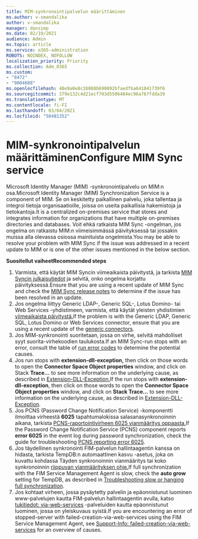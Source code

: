 ```yaml
---
title: MIM-synkronointipalvelun määrittäminen
ms.author: v-smandalika
author: v-smandalika
manager: dansimp
ms.date: 02/19/2021
audience: Admin
ms.topic: article
ms.service: o365-administration
ROBOTS: NOINDEX, NOFOLLOW
localization_priority: Priority
ms.collection: Adm_O365
ms.custom:
- "8472"
- "9004688"
ms.openlocfilehash: 48e9a0e8c26088b690092bfaedfba641841739f6
ms.sourcegitcommit: 379e132c4d21ecf703d5506484ec96a767fdda39
ms.translationtype: MT
ms.contentlocale: fi-FI
ms.lasthandoff: 03/04/2021
ms.locfileid: "50481352"
---
```

# <a name="configure-mim-sync-service"></a><span data-ttu-id="a6365-102">MIM-synkronointipalvelun määrittäminen</span><span class="sxs-lookup"><span data-stu-id="a6365-102">Configure MIM Sync service</span></span>

<span data-ttu-id="a6365-103">Microsoft Identity Manager (MIM) -synkronointipalvelu on MIM:n osa.</span><span class="sxs-lookup"><span data-stu-id="a6365-103">Microsoft Identity Manager (MIM) Synchronization Service is a component of MIM.</span></span> <span data-ttu-id="a6365-104">Se on keskitetty paikallinen palvelu, joka tallentaa ja integroi tietoja organisaatioille, joissa on useita paikallisia hakemistoja ja tietokantoja.</span><span class="sxs-lookup"><span data-stu-id="a6365-104">It is a centralized on-premises service that stores and integrates information for organizations that have multiple on-premises directories and databases.</span></span> <span data-ttu-id="a6365-105">Voit ehkä ratkaista MIM Sync -ongelman, jos ongelma on ratkaistu MIM:n viimeisimmässä päivityksessä tai jossakin muissa alla olevassa osiossa mainituista ongelmista.</span><span class="sxs-lookup"><span data-stu-id="a6365-105">You may be able to resolve your problem with MIM Sync if the issue was addressed in a recent update to MIM or is one of the other issues mentioned in the below section.</span></span>

<span data-ttu-id="a6365-106">**Suositellut vaiheet**</span><span class="sxs-lookup"><span data-stu-id="a6365-106">**Recommended steps**</span></span>

1. <span data-ttu-id="a6365-107">Varmista, että käytät MIM Syncin viimeaikaista päivitystä, ja tarkista [MIM Syncin julkaisutiedot](https://docs.microsoft.com/microsoft-identity-manager/reference/version-history) ja selvitä, onko ongelma korjattu päivityksessä.</span><span class="sxs-lookup"><span data-stu-id="a6365-107">Ensure that you are using a recent update of MIM Sync and check the [MIM Sync release notes](https://docs.microsoft.com/microsoft-identity-manager/reference/version-history) to determine if the issue has been resolved in an update.</span></span>
2. <span data-ttu-id="a6365-108">Jos ongelma liittyy Generic LDAP-, Generic SQL-, Lotus Domino- tai Web Services -yhdistimeen, varmista, että käytät yleisten yhdistimien [viimeaikaista päivitystä.](https://docs.microsoft.com/microsoft-identity-manager/reference/microsoft-identity-manager-2016-connector-version-history)</span><span class="sxs-lookup"><span data-stu-id="a6365-108">If the problem is with the Generic LDAP, Generic SQL, Lotus Domino or Web Services connector, ensure that you are using a recent update of the [generic connectors](https://docs.microsoft.com/microsoft-identity-manager/reference/microsoft-identity-manager-2016-connector-version-history).</span></span>
3. <span data-ttu-id="a6365-109">Jos MIM-synkronointi suoritetaan, jossa on virhe, [](https://docs.microsoft.com/microsoft-identity-manager/reference/maerrorcodes) selvitä mahdolliset syyt suorita-virhekoodien taulukosta.</span><span class="sxs-lookup"><span data-stu-id="a6365-109">If an MIM Sync-run stops with an error, consult the table of [run error codes](https://docs.microsoft.com/microsoft-identity-manager/reference/maerrorcodes) to determine the potential causes.</span></span>
4. <span data-ttu-id="a6365-110">Jos run stops with **extension-dll-exception,** then click on those words to open the **Connector Space Object properties** window, and click on Stack **Trace...** to see more information on the underlying cause, as described in [Extension-DLL-Exception.](https://social.technet.microsoft.com/wiki/contents/articles/7515.fim-troubleshooting-extension-dll-exception.aspx)</span><span class="sxs-lookup"><span data-stu-id="a6365-110">If the run stops with **extension-dll-exception**, then click on those words to open the **Connector Space Object properties** window, and click on **Stack Trace...** to see more information on the underlying cause, as described in [Extension-DLL-Exception](https://social.technet.microsoft.com/wiki/contents/articles/7515.fim-troubleshooting-extension-dll-exception.aspx).</span></span>
5. <span data-ttu-id="a6365-111">Jos PCNS (Password Change Notification Service) -komponentti ilmoittaa virheestä **6025** tapahtumalokissa salasanasynkronoinnin aikana, tarkista [PCNS-raportointivirheen 6025 vianmääritys oppaasta.](https://social.technet.microsoft.com/wiki/contents/articles/4159.pcns-troubleshooting-event-id-6025.aspx)</span><span class="sxs-lookup"><span data-stu-id="a6365-111">If the Password Change Notification Service (PCNS) component reports **error 6025** in the event log during password synchronization, check the guide for troubleshooting [PCNS reporting error 6025](https://social.technet.microsoft.com/wiki/contents/articles/4159.pcns-troubleshooting-event-id-6025.aspx).</span></span>
6. <span data-ttu-id="a6365-112">Jos täydellinen synkronointi FIM-palvelun hallintaagentin  kanssa on hidasta, tarkista TempDB:n automaattinen kasvu -asetus, joka on kuvattu kohdassa Täyden synkronoinnin vianmääritys tai koko synkronoinnin [riippuvan vianmäärityksen ohje.](https://social.technet.microsoft.com/wiki/contents/articles/14713.troubleshooting-fim-performance-slow-or-hanging-full-synchronization.aspx)</span><span class="sxs-lookup"><span data-stu-id="a6365-112">If full synchronization with the FIM Service Management Agent is slow, check the **auto grow** setting for TempDB, as described in [Troubleshooting slow or hanging full synchronization](https://social.technet.microsoft.com/wiki/contents/articles/14713.troubleshooting-fim-performance-slow-or-hanging-full-synchronization.aspx).</span></span>
7. <span data-ttu-id="a6365-113">Jos kohtaat virheen, jossa pysäytetty palvelin ja epäonnistunut luominen www-palvelujen kautta FIM-palvelun hallintaagentin avulla, katso [tukitiedot: via-web-services](https://docs.microsoft.com/archive/blogs/iamsupport/support-info-fimma-failed-creation-via-web-services) -palveluiden kautta epäonnistunut luominen, jossa on yleiskuvaus syistä.</span><span class="sxs-lookup"><span data-stu-id="a6365-113">If you are encountering an error of stopped-server with failed-creation-via-web-services using the FIM Service Management Agent, see [Support-Info: failed-creation-via-web-services](https://docs.microsoft.com/archive/blogs/iamsupport/support-info-fimma-failed-creation-via-web-services) for an overview of causes.</span></span>

